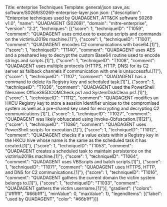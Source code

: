 Title: enterprise Techniques
Template: general/json
save_as: software/S0269/S0269-enterprise-layer.json
json: {"description": "Enterprise techniques used by QUADAGENT, ATT&CK software S0269 v1.0", "name": "QUADAGENT (S0269)", "domain": "mitre-enterprise", "version": "2.2", "techniques": [{"score": 1, "techniqueID": "T1059", "comment": "QUADAGENT uses cmd.exe to execute scripts and commands on the victim\u2019s machine.[1]"}, {"score": 1, "techniqueID": "T1001", "comment": "QUADAGENT encodes C2 communications with base64.[1]"}, {"score": 1, "techniqueID": "T1140", "comment": "QUADAGENT uses AES and a preshared key to decrypt the custom Base64 routine used to encode strings and scripts.[1]"}, {"score": 1, "techniqueID": "T1008", "comment": "QUADAGENT uses multiple protocols (HTTPS, HTTP, DNS) for its C2 server as fallback channels if communication with one is unsuccessful.[1]"}, {"score": 1, "techniqueID": "T1107", "comment": "QUADAGENT has a command to delete its Registry key and scheduled task.[1]"}, {"score": 1, "techniqueID": "T1036", "comment": "QUADAGENT used the PowerShell filenames Office365DCOMCheck.ps1 and SystemDiskClean.ps1.[1]"}, {"score": 1, "techniqueID": "T1112", "comment": "QUADAGENT modifies an HKCU Registry key to store a session identifier unique to the compromised system as well as a pre-shared key used for encrypting and decrypting C2 communications.[1]"}, {"score": 1, "techniqueID": "T1027", "comment": "QUADAGENT was likely obfuscated using Invoke-Obfuscation.[1][2]"}, {"score": 1, "techniqueID": "T1086", "comment": "QUADAGENT uses PowerShell scripts for execution.[1]"}, {"score": 1, "techniqueID": "T1012", "comment": "QUADAGENT checks if a value exists within a Registry key in the HKCU hive whose name is the same as the scheduled task it has created.[1]"}, {"score": 1, "techniqueID": "T1053", "comment": "QUADAGENT creates a scheduled task to maintain persistence on the victim\u2019s machine.[1]"}, {"score": 1, "techniqueID": "T1064", "comment": "QUADAGENT uses VBScripts and batch scripts.[1]"}, {"score": 1, "techniqueID": "T1071", "comment": "QUADAGENT uses HTTPS, HTTP, and DNS for C2 communications.[1]"}, {"score": 1, "techniqueID": "T1016", "comment": "QUADAGENT gathers the current domain the victim system belongs to.[1]"}, {"score": 1, "techniqueID": "T1033", "comment": "QUADAGENT gathers the victim username.[1]"}], "gradient": {"colors": ["#ffffff", "#66b1ff"], "minValue": 0, "maxValue": 1}, "legendItems": [{"label": "used by QUADAGENT", "color": "#66b1ff"}]}